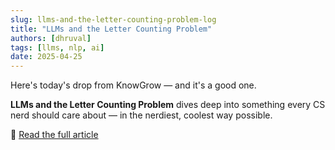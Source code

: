```yaml
---
slug: llms-and-the-letter-counting-problem-log
title: "LLMs and the Letter Counting Problem"
authors: [dhruval]
tags: [llms, nlp, ai]
date: 2025-04-25
---
```


Here's today's drop from KnowGrow — and it's a good one.

**LLMs and the Letter Counting Problem** dives deep into something every CS nerd should care about — in the nerdiest, coolest way possible.

🔗 [Read the full article](/docs/llms-and-the-letter-counting-problem)
